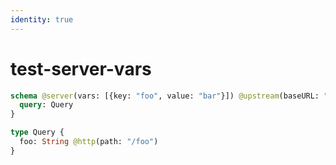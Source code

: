 ```yaml
---
identity: true
---
```


# test-server-vars

```graphql @config
schema @server(vars: [{key: "foo", value: "bar"}]) @upstream(baseURL: "http://jsonplacheholder.typicode.com") {
  query: Query
}

type Query {
  foo: String @http(path: "/foo")
}
```
